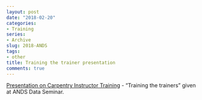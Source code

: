 ```yaml
---
layout: post
date: "2018-02-20"
categories:
- Training
series:
- Archive
slug: 2018-ANDS
tags:
- other
title: Training the trainer presentation
comments: true
---
```


[Presentation on Carpentry Instructor Training](../../files/18_02_19_ANDSconf.pdf) - “Training the trainers” given at ANDS Data Seminar.
